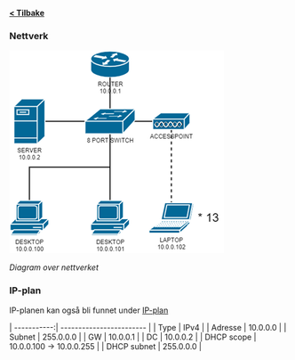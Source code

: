 [**< Tilbake**](index.md)

### Nettverk

![](Images\2022-03-15-14-02-17-image.png)

_Diagram over nettverket_

### IP-plan

IP-planen kan også bli funnet under [IP-plan](info.html#IP-plan)

| -----------:| ------------------------ |
| Type        | IPv4                     |
| Adresse     | 10.0.0.0                 |
| Subnet      | 255.0.0.0                |
| GW          | 10.0.0.1                 |
| DC          | 10.0.0.2                 |
| DHCP scope  | 10.0.0.100 -> 10.0.0.255 |
| DHCP subnet | 255.0.0.0                |
